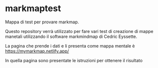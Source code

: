 # markmaptest
Mappa di test per provare markmap.

Questo repository verrà utilizzato per fare vari test di creazione di mappe manetali utilizzando il software markmindmap di Cedric Eyssette.

La pagina che prende i dati e li presenta come mappa mentale è https://mymarkmap.netlify.app/

In quella pagina sono presentate le istruzioni per ottenere il risultato
